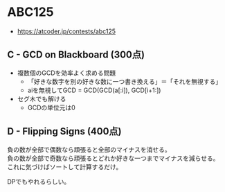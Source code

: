 # ABC125
* https://atcoder.jp/contests/abc125


## C - GCD on Blackboard (300点)
* 複数個のGCDを効率よく求める問題
  - 「好きな数字を別の好きな数に一つ書き換える」＝「それを無視する」
  - aiを無視してGCD = GCD(GCD(a[:i]), GCD[i+1:])
* セグ木でも解ける
  - GCDの単位元は0


## D - Flipping Signs (400点)
負の数が全部で偶数なら頑張ると全部のマイナスを消せる。 \
負の数が全部で奇数なら頑張るとどれか好きな一つまでマイナスを減らせる。 \
これに気づけばソートして計算するだけ。

DPでもやれるらしい。
